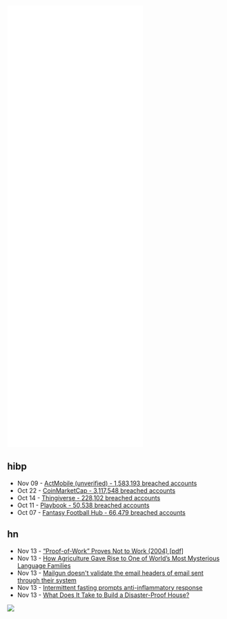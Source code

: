 ![Metrics](https://raw.githubusercontent.com/phixion/phixion/master/metrics.svg)

## hibp

<!--
for https://github.com/phixion/phixion/blob/main/.github/workflows/feeds.yml
-->
<!--START_SECTION:haveibeenpwnd-->
- Nov 09 - [ActMobile (unverified) - 1,583,193 breached accounts](https://haveibeenpwned.com/PwnedWebsites#ActMobile)
- Oct 22 - [CoinMarketCap - 3,117,548 breached accounts](https://haveibeenpwned.com/PwnedWebsites#CoinMarketCap)
- Oct 14 - [Thingiverse - 228,102 breached accounts](https://haveibeenpwned.com/PwnedWebsites#Thingiverse)
- Oct 11 - [Playbook - 50,538 breached accounts](https://haveibeenpwned.com/PwnedWebsites#Playbook)
- Oct 07 - [Fantasy Football Hub - 66,479 breached accounts](https://haveibeenpwned.com/PwnedWebsites#FantasyFootballHub)
<!--END_SECTION:haveibeenpwnd-->

## hn

<!--
for https://github.com/phixion/phixion/blob/main/.github/workflows/feeds.yml
-->
<!--START_SECTION:hn-->
- Nov 13 - [“Proof-of-Work” Proves Not to Work (2004) [pdf]](https://www.cl.cam.ac.uk/~rnc1/proofwork.pdf)
- Nov 13 - [How Agriculture Gave Rise to One of World’s Most Mysterious Language Families](https://www.science.org/content/article/how-agriculture-gave-rise-one-world-s-most-mysterious-language-families)
- Nov 13 - [Mailgun doesn't validate the email headers of email sent through their system](https://twitter.com/RadioToolbox/status/1459542957275717633)
- Nov 13 - [Intermittent fasting prompts anti-inflammatory response](https://academic.oup.com/ehjopen/article/1/2/oeab026/6363797)
- Nov 13 - [What Does It Take to Build a Disaster-Proof House?](https://www.nytimes.com/2021/11/12/realestate/disaster-proof-housing.html)
<!--END_SECTION:hn-->

<!--
for https://yhype.me
-->
![](https://hit.yhype.me/github/profile?user_id=13013670)
